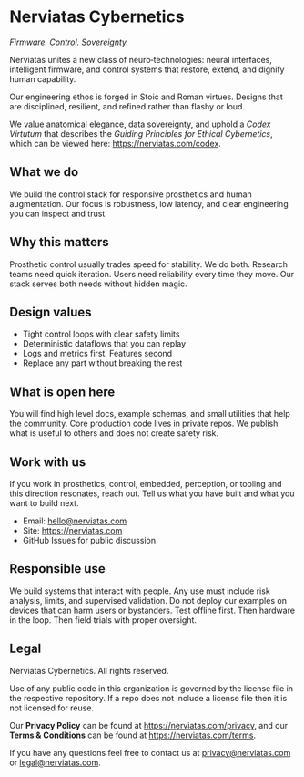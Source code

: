 # Nerviatas Cybernetics

_Firmware. Control. Sovereignty._

Nerviatas unites a new class of neuro‑technologies: neural interfaces, intelligent firmware,
and control systems that restore, extend, and dignify human capability.

Our engineering ethos is forged in Stoic and Roman virtues. Designs that are disciplined,
resilient, and refined rather than flashy or loud.

We value anatomical elegance, data sovereignty, and uphold a _Codex Virtutum_ that describes
the _Guiding Principles for Ethical Cybernetics_, which can be viewed here: https://nerviatas.com/codex.

## What we do

We build the control stack for responsive prosthetics and human augmentation.
Our focus is robustness, low latency, and clear engineering you can inspect and trust.

## Why this matters

Prosthetic control usually trades speed for stability. We do both. Research teams need quick iteration.
Users need reliability every time they move. Our stack serves both needs without hidden magic.

## Design values

- Tight control loops with clear safety limits
- Deterministic dataflows that you can replay
- Logs and metrics first. Features second
- Replace any part without breaking the rest

## What is open here

You will find high level docs, example schemas, and small utilities that help the community.
Core production code lives in private repos. We publish what is useful to others and does not create safety risk.

## Work with us

If you work in prosthetics, control, embedded, perception, or tooling and this direction resonates,
reach out. Tell us what you have built and what you want to build next.

- Email: hello@nerviatas.com
- Site: https://nerviatas.com
- GitHub Issues for public discussion

## Responsible use

We build systems that interact with people. Any use must include risk analysis, limits, and supervised validation.
Do not deploy our examples on devices that can harm users or bystanders. Test offline first. Then hardware in the loop.
Then field trials with proper oversight.

## Legal

Nerviatas Cybernetics. All rights reserved.

Use of any public code in this organization is governed by the license file in the respective repository.
If a repo does not include a license file then it is not licensed for reuse.

Our **Privacy Policy** can be found at https://nerviatas.com/privacy, and our **Terms & Conditions** can be found at https://nerviatas.com/terms.

If you have any questions feel free to contact us at privacy@nerviatas.com or legal@nerviatas.com.
